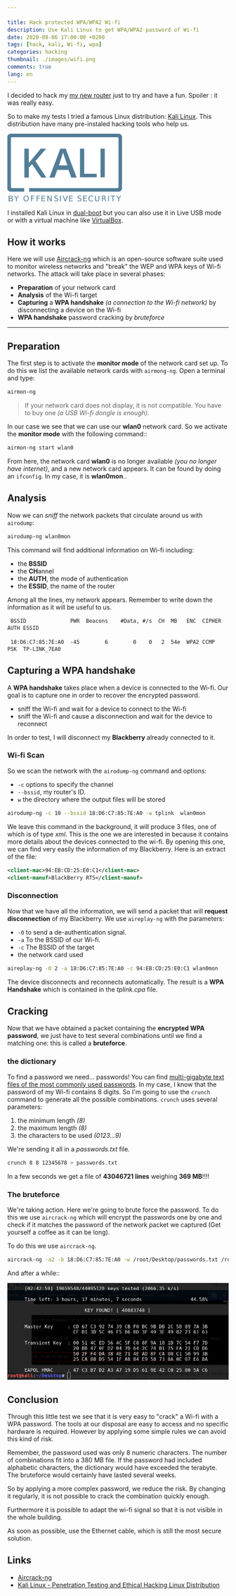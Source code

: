 ```yaml
---

title: Hack protected WPA/WPA2 Wi-fi
description: Use Kali Linux to get WPA/WPA2 password of Wi-fi
date: 2020-08-06 17:00:00 +0200
tags: [hack, kali, Wi-fi, wpa]
categories: hacking
thumbnail: ./images/wifi.png
comments: true
lang: en
---
```


I decided to hack my [my new router](/network/2017/10/11/Installer_bridge_sfr_box-4k.html) just to try and have a fun. Spoiler : it was really easy.

So to make my tests I tried a famous Linux distribution: [Kali Linux](https://www.kali.org/). This distribution have many pre-instaled hacking tools who help us.

![Logo de Kali Linux](./images/kali.svg)

I installed Kali Linux in [dual-boot](https://fr.wikipedia.org/wiki/Multiboot) but you can also use it in Live USB mode or with a virtual machine like [VirtualBox](https://www.virtualbox.org/).

## How it works

Here we will use [Aircrack-ng](https://www.aircrack-ng.org/) which is an open-source software suite used to monitor wireless networks and "break" the WEP and WPA keys of Wi-fi networks. The attack will take place in several phases:

- **Preparation** of your network card
- **Analysis** of the Wi-fi target
- **Capturing** a **WPA handshake** _(a connection to the Wi-fi network)_ by disconnecting a device on the Wi-fi
- **WPA handshake** password cracking by _bruteforce_

---

## Preparation

The first step is to activate the **monitor mode** of the network card set up. To do this we list the available network cards with `airmong-ng`. Open a terminal and type:

```bash
airmon-ng
```

> If your network card does not display, it is not compatible. You have to buy one _(a USB Wi-fi dongle is enough)_.

In our case we see that we can use our **wlan0** network card. So we activate the **monitor mode** with the following command::

```bash
airmon-ng start wlan0
```

From here, the network card **wlan0** is no longer available _(you no longer have internet)_, and a new network card appears. It can be found by doing an `ifconfig`. In my case, it is **wlan0mon**..

## Analysis

Now we can _sniff_ the network packets that circulate around us with `airodump`:

```bash
airodump-ng wlan0mon
```

This command will find additional information on Wi-fi including:

- the **BSSID**
- the **CH**annel
- the **AUTH**, the mode of authentication
- the **ESSID**, the name of the router

Among all the lines, my network appears. Remember to write down the information as it will be useful to us.

```
 BSSID              PWR  Beacons    #Data, #/s  CH  MB   ENC  CIPHER AUTH ESSID

 18:D6:C7:85:7E:A0  -45        6        0    0   2  54e  WPA2 CCMP   PSK  TP-LINK_7EA0
```

## Capturing a WPA handshake

A **WPA handshake** takes place when a device is connected to the Wi-fi. Our goal is to capture one in order to recover the encrypted password.

- sniff the Wi-fi and wait for a device to connect to the Wi-fi
- sniff the Wi-fi and cause a disconnection and wait for the device to reconnect

In order to test, I will disconnect my **Blackberry** already connected to it.

### Wi-fi Scan

So we scan the network with the `airodump-ng` command and options:

- `-c` options to specify the channel
- `--bssid`, my router's ID.
- `w` the directory where the output files will be stored

```bash
airodump-ng -c 10 --bssid 18:D6:C7:85:7E:A0 -w tplink  wlan0mon
```

We leave this command in the background, it will produce 3 files, one of which is of type _xml_. This is the one we are interested in because it contains more details about the devices connected to the wi-fi. By opening this one, we can find very easily the information of my Blackberry. Here is an extract of the file:

```xml
<client-mac>94:EB:CD:25:E0:C1</client-mac>
<client-manuf>BlackBerry RTS</client-manuf>
```

### Disconnection

Now that we have all the information, we will send a packet that will **request disconnection** of my Blackberry. We use `aireplay-ng` with the parameters:

- `-0` to send a de-authentication signal.
- `-a` To the BSSID of our Wi-fi.
- `-c` The BSSID of the target
- the network card used

```bash
aireplay-ng -0 2 -a 18:D6:C7:85:7E:A0 -c 94:EB:CD:25:E0:C1 wlan0mon
```

The device disconnects and reconnects automatically. The result is a **WPA Handshake** which is contained in the _tplink.cpa_ file.

## Cracking

Now that we have obtained a packet containing the **encrypted WPA password**, we just have to test several combinations until we find a matching one: this is called a **bruteforce**.

### the dictionary

To find a password we need... passwords! You can find [multi-gigabyte text files of the most commonly used passwords](http://www.wirelesshack.org/wpa-wpa2-word-list-dictionaries.html). In my case, I know that the password of my Wi-fi contains 8 digits. So I'm going to use the `crunch` command to generate all the possible combinations. `crunch` uses several parameters:

1. the minimum length _(8)_
2. the maximum length _(8)_
3. the characters to be used _(0123...9)_

We're sending it all in a _passwords.txt_ file.

```bash
crunch 8 8 12345678 > passwords.txt
```

In a few seconds we get a file of **43046721 lines** weighing **369 MB**!!!!

### The bruteforce

We're taking action. Here we're going to brute force the password. To do this we use `aircrack-ng` which will encrypt the passwords one by one and check if it matches the password of the network packet we captured (Get yourself a coffee as it can be long).

To do this we use `aircrack-ng`.

```bash
aircrack-ng -a2 -b 18:D6:C7:85:7E:A0 -w /root/Desktop/passwords.txt /root/Desktop/tplink.cap
```

And after a while::

![success](./images/crack_wpa.png)

## Conclusion

Through this little test we see that it is very easy to "crack" a Wi-fi with a WPA password. The tools at our disposal are easy to access and no specific hardware is required. However by applying some simple rules we can avoid this kind of risk.

Remember, the password used was only 8 numeric characters. The number of combinations fit into a 380 MB file. If the password had included alphabetic characters, the dictionary would have exceeded the terabyte. The bruteforce would certainly have lasted several weeks.

So by applying a more complex password, we reduce the risk. By changing it regularly, it is not possible to crack the combination quickly enough.

Furthermore it is possible to adapt the wi-fi signal so that it is not visible in the whole building.

As soon as possible, use the Ethernet cable, which is still the most secure solution.

## Links

- [Aircrack-ng](https://www.aircrack-ng.org/)
- [Kali Linux - Penetration Testing and Ethical Hacking Linux Distribution](https://www.kali.org/)
